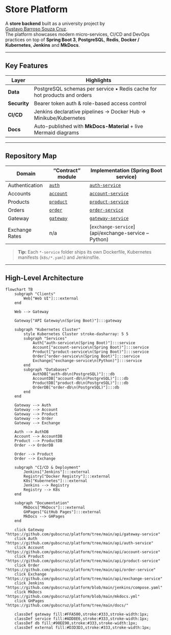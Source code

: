 # Store Platform

A **store backend** built as a university project by  
[Gustavo Barroso Souza Cruz](https://github.com/Gubscruz).  
The platform showcases modern micro-services, CI/CD and DevOps practices on top of **Spring Boot 3**, **PostgreSQL**, **Redis**, **Docker / Kubernetes**, **Jenkins** and **MkDocs**.

---

## Key Features
| Layer | Highlights |
|-------|------------|
| **Data** | PostgreSQL schemas per service • Redis cache for hot products and orders |
| **Security** | Bearer token auth & role-based access control |
| **CI/CD** | Jenkins declarative pipelines → Docker Hub → Minikube/​Kubernetes |
| **Docs** | Auto-published with **MkDocs-Material** + live Mermaid diagrams |

---

## Repository Map

| Domain | “Contract” module | Implementation (Spring Boot service) |
|--------|------------------|---------------------------------------|
| Authentication | [`auth`](api/auth) | [`auth-service`](api/auth-service) |
| Accounts | [`account`](api/account) | [`account-service`](api/account-service) |
| Products | [`product`](api/product) | [`product-service`](api/product-service) |
| Orders | [`order`](api/order) | [`order-service`](api/order-service) |
| Gateway | [`gateway`](api/gateway) | [`gateway-service`](api/gateway-service) |
| Exchange Rates | n/a | [`exchange-service`](api/exchange-service – Python) |

> **Tip:** Each `*-service` folder ships its own Dockerfile,
> Kubernetes manifests (`k8s/*.yaml`) and Jenkinsfile.

---

## High-Level Architecture

```mermaid
flowchart TB
    subgraph "Clients"
        Web["Web UI"]:::external
    end

    Web --> Gateway

    Gateway["API Gateway\n(Spring Boot)"]:::gateway

    subgraph "Kubernetes Cluster"
        style Kubernetes Cluster stroke-dasharray: 5 5
        subgraph "Services"
            Auth["auth-service\n(Spring Boot)"]:::service
            Account["account-service\n(Spring Boot)"]:::service
            Product["product-service\n(Spring Boot)"]:::service
            Order["order-service\n(Spring Boot)"]:::service
            Exchange["exchange-service\n(Python)"]:::service
        end
        subgraph "Databases"
            AuthDB["auth-db\n(PostgreSQL)"]:::db
            AccountDB["account-db\n(PostgreSQL)"]:::db
            ProductDB["product-db\n(PostgreSQL)"]:::db
            OrderDB["order-db\n(PostgreSQL)"]:::db
        end
    end

    Gateway --> Auth
    Gateway --> Account
    Gateway --> Product
    Gateway --> Order
    Gateway --> Exchange

    Auth --> AuthDB
    Account --> AccountDB
    Product --> ProductDB
    Order --> OrderDB

    Order --> Product
    Order --> Exchange

    subgraph "CI/CD & Deployment"
        Jenkins["Jenkins"]:::external
        Registry["Docker Registry"]:::external
        K8s["Kubernetes"]:::external
        Jenkins --> Registry
        Registry --> K8s
    end

    subgraph "Documentation"
        MkDocs["MkDocs"]:::external
        GHPages["GitHub Pages"]:::external
        MkDocs --> GHPages
    end

    click Gateway "https://github.com/gubscruz/platform/tree/main/api/gateway-service"
    click Auth "https://github.com/gubscruz/platform/tree/main/api/auth-service"
    click Account "https://github.com/gubscruz/platform/tree/main/api/account-service"
    click Product "https://github.com/gubscruz/platform/tree/main/api/product-service"
    click Order "https://github.com/gubscruz/platform/tree/main/api/order-service"
    click Exchange "https://github.com/gubscruz/platform/tree/main/api/exchange-service"
    click Jenkins "https://github.com/gubscruz/platform/blob/main/jenkins/compose.yaml"
    click MkDocs "https://github.com/gubscruz/platform/blob/main/mkdocs.yml"
    click GHPages "https://github.com/gubscruz/platform/tree/main/docs/"

    classDef gateway fill:#FFA500,stroke:#333,stroke-width:1px;
    classDef service fill:#ADD8E6,stroke:#333,stroke-width:1px;
    classDef db fill:#90EE90,stroke:#333,stroke-width:1px;
    classDef external fill:#D3D3D3,stroke:#333,stroke-width:1px;
```